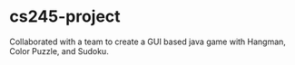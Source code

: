 # cs245-project
Collaborated with a team to create a GUI based java game with Hangman, Color Puzzle, and Sudoku.

